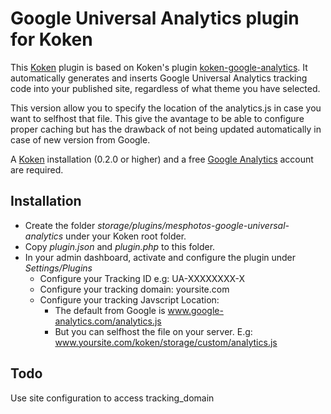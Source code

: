 Google Universal Analytics plugin for Koken
===========================================

This [Koken](http://koken.me) plugin is based on Koken's plugin [koken-google-analytics](https://github.com/koken/koken-google-analytics). It automatically generates and inserts Google Universal Analytics tracking code into your published site, regardless of what theme you have selected.

This version allow you to specify the location of the analytics.js in case you want to selfhost that file. This give the avantage to be able to configure proper caching but has the drawback of not being updated automatically in case of new version from Google.

A [Koken](http://koken.me) installation (0.2.0 or higher) and a free [Google Analytics](www.google.com/analytics) account are required.

Installation
------------

- Create the folder *storage/plugins/mesphotos-google-universal-analytics* under your Koken root folder.
- Copy *plugin.json* and *plugin.php* to this folder.
- In your admin dashboard, activate and configure the plugin under *Settings/Plugins*
    - Configure your Tracking ID e.g: UA-XXXXXXXX-X
    - Configure your tracking domain: yoursite.com
    - Configure your tracking Javscript Location:
        - The default from Google is www.google-analytics.com/analytics.js
        - But you can selfhost the file on your server. E.g: www.yoursite.com/koken/storage/custom/analytics.js

Todo
----

Use site configuration to access tracking_domain
